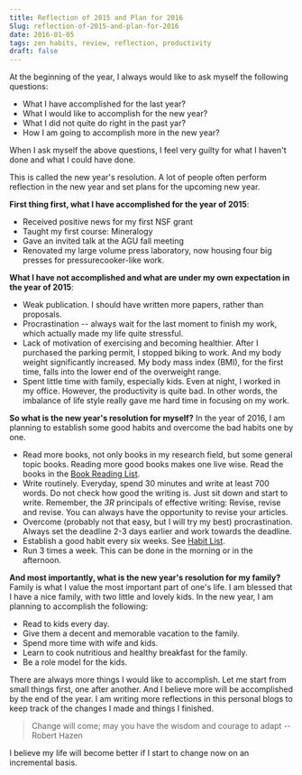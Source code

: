 ```yaml
---
title: Reflection of 2015 and Plan for 2016
Slug: reflection-of-2015-and-plan-for-2016
date: 2016-01-05
tags: zen habits, review, reflection, productivity
draft: false
---
```


At the beginning of the year, I always would like to ask myself the following questions:

- What I have accomplished for the last year?
- What I would like to accomplish for the new year?
- What I did not quite do right in the past yar?
- How I am going to accomplish more in the new year?

When I ask myself the above questions, I feel very guilty for what I haven't done and what I could have done.

This is called the new year's resolution. A lot of people often perform reflection in the new year and set plans for the upcoming new year.

**First thing first, what I have accomplished for the year of 2015**:

- Received positive news for my first NSF grant
- Taught my first course: Mineralogy
- Gave an invited talk at the AGU fall meeting
- Renovated my large volume press laboratory, now housing four big presses for pressurecooker-like work.

**What I have not accomplished and what are under my own expectation in the year of 2015**:

- Weak publication. I should have written more papers, rather than proposals.
- Procrastination -- always wait for the last moment to finish my work, which actually made my life quite stressful.
- Lack of motivation of exercising and becoming healthier. After I purchased the parking permit, I stopped biking to work. And my body weight significantly increased. My body mass index (BMI), for the first time, falls into the lower end of the overweight range.
- Spent little time with family, especially kids. Even at night, I worked in my office. However, the productivity is quite bad. In other words, the imbalance of life style really gave me hard time in focusing on my work.

**So what is the new year's resolution for myself?** In the year of 2016, I am planning to establish some good habits and overcome the bad habits one by one. 

- Read more books, not only books in my research field, but some general topic books. Reading more good books makes one live wise. Read the books in the [Book Reading List]({filename}/pages/book-list.md).
- Write routinely. Everyday, spend 30 minutes and write at least 700 words. Do not check how good the writing is. Just sit down and start to write. Remember, the *3R* principals of effective writing: Revise, revise and revise. You can always have the opportunity to revise your articles.
- Overcome (probably not that easy, but I will try my best) procrastination. Always set the deadline 2-3 days earlier and work towards the deadline.
- Establish a good habit every six weeks. See [Habit List]({filename}/pages/habits.md).
- Run 3 times a week. This can be done in the morning or in the afternoon.

**And most importantly, what is the new year's resolution for my family?** Family is what I value the most important part of one's life. I am blessed that I have a nice family, with two little and lovely kids. In the new year, I am planning to accomplish the following:

- Read to kids every day.
- Give them a decent and memorable vacation to the family.
- Spend more time with wife and kids.
- Learn to cook nutritious and healthy breakfast for the family.
- Be a role model for the kids.

There are always more things I would like to accomplish. Let me start from small things first, one after another. And I believe more will be accomplished by the end of the year. I am writing more reflections in this personal blogs to keep track of the changes I made and things I finished.

> Change will come; may you have the wisdom and courage to adapt -- Robert Hazen

I believe my life will become better if I start to change now on an incremental basis.